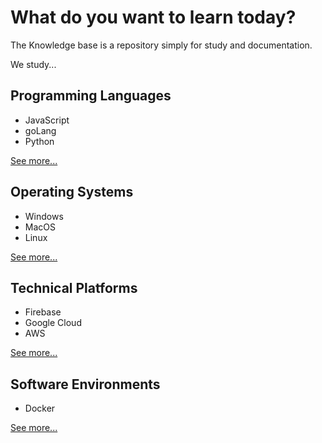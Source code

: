 # What do you want to learn today?

The Knowledge base is a repository simply for study and documentation.

We study...

## Programming Languages

- JavaScript
- goLang
- Python

[See more...](languages)

## Operating Systems

- Windows
- MacOS
- Linux

[See more...](operating-systems)

## Technical Platforms

- Firebase
- Google Cloud
- AWS

[See more...](platforms)

## Software Environments

- Docker

[See more...](environments)
<!--stackedit_data:
eyJoaXN0b3J5IjpbLTE4MTIyOTUwNzhdfQ==
-->